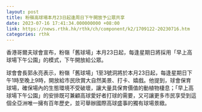 ```yaml
---
layout: post
title: 粉嶺高球場本月23日起逢周日下午開放予公眾共享
date: 2023-07-16 17:41:34.000000000 +08:00
link: https://news.rthk.hk/rthk/ch/component/k2/1709122-20230716.htm
categories: rthk
---
```


香港哥爾夫球會宣布，粉嶺「舊球場」本月23日起，每逢星期日將採用「早上高球場下午公園」的模式，下午開放給公眾。

球會會長郭永亮表示，粉嶺「舊球場」1至3號洞將於本月23日起，每逢星期日下午1時至晚上9時，開放給市民欣賞大自然美景、打卡、嬉戲。他提到，球會保育球場，確保場內的生態環境不受破壞，讓大量具保育價值的動植物棲息；「早上高球場下午公園」的安排既可兼顧高球愛好者打球的需要，又可讓更多市民享受到這個全亞洲唯一擁有百年歷史，並可舉辦國際高球盛事的獨有球場景緻。

